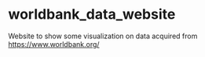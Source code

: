 # worldbank_data_website
Website to show some visualization on data acquired from https://www.worldbank.org/
